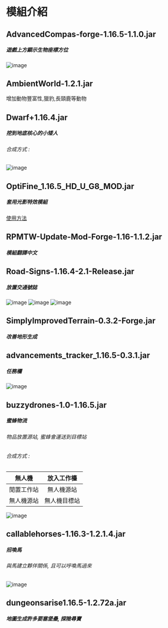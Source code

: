 # 模組介紹

## AdvancedCompas-forge-1.16.5-1.1.0.jar
##### 遊戲上方顯示生物座標方位
![image](https://user-images.githubusercontent.com/84825753/120055545-701d4e80-c069-11eb-996e-14906f1267df.png)

## AmbientWorld-1.2.1.jar
增加動物豐富性,獵豹,長頸鹿等動物

## Dwarf+1.16.4.jar
##### 挖到地底核心的小矮人
###### 合成方式 : 
![image](https://user-images.githubusercontent.com/84825753/120055733-87a90700-c06a-11eb-8f36-ed03bee74c73.png)

## OptiFine_1.16.5_HD_U_G8_MOD.jar
##### 套用光影特效模組
[使用方法](https://github.com/vic0706/Minecraft/tree/main/Install%20MC#-shaderpacks-%E5%85%89%E5%BD%B1%E6%9D%90%E8%B3%AA%E5%8C%85)

## RPMTW-Update-Mod-Forge-1.16-1.1.2.jar
##### 模組翻譯中文

## Road-Signs-1.16.4-2.1-Release.jar
##### 放置交通號誌
![image](https://user-images.githubusercontent.com/84825753/120055918-9e9c2900-c06b-11eb-8e5b-1b8dae72ac37.png)
![image](https://user-images.githubusercontent.com/84825753/120055917-9e9c2900-c06b-11eb-91be-d7ed2ee72af3.png)
![image](https://user-images.githubusercontent.com/84825753/120055922-a2c84680-c06b-11eb-8173-33d19cddb7bd.png)

## SimplyImprovedTerrain-0.3.2-Forge.jar
##### 改善地形生成

## advancements_tracker_1.16.5-0.3.1.jar
##### 任務欄
![image](https://user-images.githubusercontent.com/84825753/120064203-aaa0de80-c09d-11eb-9e98-c3fde9b2b6aa.png)

## buzzydrones-1.0-1.16.5.jar
##### 蜜蜂物流 
###### 物品放置源站, 蜜蜂會運送到目標站
###### 合成方式 : 
| 無人機  | 放入工作檯 |
| ------------- |:-------------:|
| 閒置工作站     | 無人機源站     |
| 無人機源站     | 無人機目標站   |
![image](https://user-images.githubusercontent.com/84825753/120064019-cce62c80-c09c-11eb-887e-67445477727e.png)

## callablehorses-1.16.3-1.2.1.4.jar
##### 招喚馬
###### 與馬建立夥伴關係, 且可以呼喚馬過來
![image](https://user-images.githubusercontent.com/84825753/120064131-60b7f880-c09d-11eb-9dbc-860b69003356.png)

## dungeonsarise1.16.5-1.2.72a.jar
##### 地圖生成許多要塞堡壘, 探險尋寶



